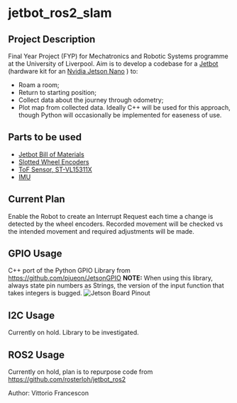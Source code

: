 # jetbot_ros2_slam
## Project Description
Final Year Project (FYP) for Mechatronics and Robotic Systems programme at the University of Liverpool. 
Aim is to develop a codebase for a [Jetbot](https://github.com/NVIDIA-AI-IOT/jetbot) (hardware kit for an [Nvidia Jetson Nano](https://developer.nvidia.com/embedded/jetson-nano-developer-kit) ) to:
* Roam a room;
* Return to starting position;
* Collect data about the journey through odometry;
* Plot map from collected data.
Ideally C++ will be used for this approach, though Python will occasionally be implemented for easeness of use.

## Parts to be used
* [Jetbot Bill of Materials](https://github.com/NVIDIA-AI-IOT/jetbot/wiki/Bill-of-Materials)
* [Slotted Wheel Encoders](https://www.amazon.co.uk/Youmile-Measuring-Optocoupler-Interrupter-Detection/dp/B0817FM4BJ)
* [ToF Sensor, ST-VL15311X](https://www.st.com/en/imaging-and-photonics-solutions/vl53l1x.html)
* [IMU](https://coolcomponents.co.uk/products/grove-imu-9dof-icm20600-ak09918)

## Current Plan
Enable the Robot to create an Interrupt Request each time a change is detected by the wheel encoders. Recorded movement will be checked vs the intended movement and required adjustments will be made.

## GPIO Usage
C++ port of the Python GPIO Library from https://github.com/pjueon/JetsonGPIO
**NOTE:** When using this library, always state pin numbers as Strings, the version of the input function that takes integers is bugged.
![Jetson Board Pinout](images/jetson_nano_pinout)

## I2C Usage
Currently on hold. Library to be investigated.

## ROS2 Usage
Currently on hold, plan is to repurpose code from https://github.com/rosterloh/jetbot_ros2

Author: Vittorio Francescon
